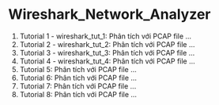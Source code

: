 # Wireshark_Network_Analyzer

1. Tutorial 1 - wireshark_tut_1: Phân tích với PCAP file ...
2. Tutorial 2 - wireshark_tut_2: Phân tích với PCAP file ...
3. Tutorial 3 - wireshark_tut_3: Phân tích với PCAP file ...
4. Tutorial 4 - wireshark_tut_4: Phân tích với PCAP file ...
5. Tutorial 5: Phân tích với PCAP file ...
6. Tutorial 6: Phân tích với PCAP file ...
7. Tutorial 7: Phân tích với PCAP file ...
8. Tutorial 8: Phân tích với PCAP file ...
